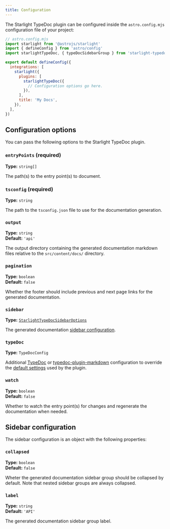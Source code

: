 ```yaml
---
title: Configuration
---
```


The Starlight TypeDoc plugin can be configured inside the `astro.config.mjs` configuration file of your project:

```js {11}
// astro.config.mjs
import starlight from '@astrojs/starlight'
import { defineConfig } from 'astro/config'
import starlightTypeDoc, { typeDocSidebarGroup } from 'starlight-typedoc'

export default defineConfig({
  integrations: [
    starlight({
      plugins: [
        starlightTypeDoc({
          // Configuration options go here.
        }),
      ],
      title: 'My Docs',
    }),
  ],
})
```

## Configuration options

You can pass the following options to the Starlight TypeDoc plugin.

### `entryPoints` (required)

**Type:** `string[]`

The path(s) to the entry point(s) to document.

### `tsconfig` (required)

**Type:** `string`

The path to the `tsconfig.json` file to use for the documentation generation.

### `output`

**Type:** `string`  
**Default:** `'api'`

The output directory containing the generated documentation markdown files relative to the `src/content/docs/` directory.

### `pagination`

**Type:** `boolean`  
**Default:** `false`

Whether the footer should include previous and next page links for the generated documentation.

### `sidebar`

**Type:** [`StarlightTypeDocSidebarOptions`](#sidebar-configuration)

The generated documentation [sidebar configuration](#sidebar-configuration).

### `typeDoc`

**Type:** `TypeDocConfig`

Additional [TypeDoc](https://typedoc.org/options) or [typedoc-plugin-markdown](https://github.com/tgreyuk/typedoc-plugin-markdown/blob/next/packages/typedoc-plugin-markdown/docs/usage/options.md) configuration to override the [default settings](https://github.com/HiDeoo/starlight-typedoc/blob/main/packages/starlight-typedoc/libs/typedoc.ts#L20-L27) used by the plugin.

### `watch`

**Type:** `boolean`  
**Default:** `false`

Whether to watch the entry point(s) for changes and regenerate the documentation when needed.

## Sidebar configuration

The sidebar configuration is an object with the following properties:

### `collapsed`

**Type:** `boolean`  
**Default:** `false`

Wheter the generated documentation sidebar group should be collapsed by default.
Note that nested sidebar groups are always collapsed.

### `label`

**Type:** `string`  
**Default:** `'API'`

The generated documentation sidebar group label.
